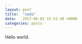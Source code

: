 ```yaml
---
layout: post
title:  "nada"
date:   2017-06-01 15:31:38 +0000
categories: posts
---
```


Hello world.

